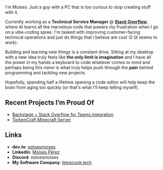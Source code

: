 I'm Moises. Just a guy with a PC that is too curious to stop creating stuff with it.

Currently working as a **Technical Service Manager** @ **[Stack Overflow](https://stackoverflow.com/)**, where AI learns all the marvelous code that powers my frustration when I go on a vibe-coding spree. I'm tasked with improving customer-facing technical operations and just do things that I believe are cool :D (it seems to work).

Building and learning new things is a constant drive. Sitting at my desktop with a new idea truly feels like **the only limit is imagination** and I have all the power in my hands a keyboard to code whatever comes to mind and perhaps being this *naive* is what truly helps push through the **pain** behind programming and tackling new projects.

Hopefully, spending half a lifetime opening a code editor will help keep the brain from aging too quickly (or that's what I'll keep telling myself).
  
## Recent Projects I’m Proud Of

* [Backstage + Stack Overflow for Teams integration](https://github.com/StackExchange/backstage-stackoverflow)
* [TorkenCraft Minecraft Server](https://torkencraft.es/)

## Links

* **dev.to**: [estoesmoises](https://dev.to/estoesmoises)
* **LinkedIn**: [Moises Pérez](https://www.linkedin.com/in/moisesiperez/)
* **Discord**: estoesmoises
* **My Software Company**: [letuscook.tech](https://letuscook.tech/)
